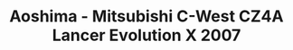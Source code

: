 ---
layout: product
title: "Aoshima - Mitsubishi C-West CZ4A Lancer Evolution X 2007"
price: "TBA" 
desc: "N/A"
img_path: "/assets/img/AO53201.jpg"
brand: "N/A"
available: false
special_offer: false
new: false
soon: false
cat: "010000"
subcat: "013700"
subsubcat: "0N/A"
sifra: "AO53201"
popular: true
---
